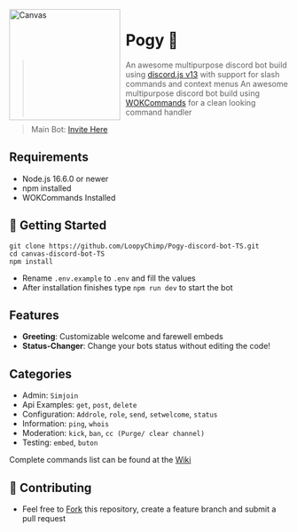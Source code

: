 <img width="200" height="200" align="left" style="float: left; margin: 0 10px 0 0;" alt="Canvas" src="https://cdn.discordapp.com/avatars/870778492999061524/6da3d6e2b9ad80463fb18ae399599d8d.png?size=256">

# Pogy 🤖

> An awesome multipurpose discord bot build using [discord.js v13](https://discord.js.org) with support for slash commands and context menus
> An awesome multipurpose discord bot build using [WOKCommands](https://github.com/AlexzanderFlores/WOKCommands) for a clean looking command handler

> Main Bot: [Invite Here](https://discord.com/api/oauth2/authorize?client_id=870778492999061524&scope=bot+applications.commands&permissions=275380301174)

## Requirements

- Node.js 16.6.0 or newer
- npm installed
- WOKCommands Installed

## 🚀 Getting Started

```
git clone https://github.com/LoopyChimp/Pogy-discord-bot-TS.git
cd canvas-discord-bot-TS
npm install
```

- Rename `.env.example` to `.env` and fill the values
- After installation finishes type `npm run dev` to start the bot

## Features

- **Greeting**: Customizable welcome and farewell embeds
- **Status-Changer**: Change your bots status without editing the code!

## Categories

- Admin: `Simjoin`
- Api Examples: `get`, `post`, `delete`
- Configuration: `Addrole`, `role`, `send`, `setwelcome`, `status`
- Information: `ping`, `whois`
- Moderation: `kick`, `ban`, `cc (Purge/ clear channel)`
- Testing: `embed`, `buton`

Complete commands list can be found at the [Wiki](https://github.com/LoopyChimp/Pogy-discord-bot-TS/wiki)

## 🤝 Contributing

- Feel free to [Fork](https://github.com/LoopyChimp/Pogy-discord-bot-TS/fork) this repository, create a feature branch and submit a pull request
